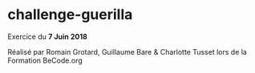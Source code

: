 # challenge-guerilla

Exercice du **7 Juin 2018**  

Réalisé par Romain Grotard, Guillaume Bare & Charlotte Tusset lors de la Formation BeCode.org